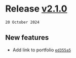 # Release [v2.1.0](https://github.com/TryphonX/CMS-Tuning-Calculator/compare/v2.0.1...v2.1.0)

`20 October 2024`

## New features

- Add link to portfolio [`ed355a5`](https://github.com/TryphonX/CMS-Tuning-Calculator/commit/ed355a5c8c3ac71bce373d7ef79eaf8614906cfa)
